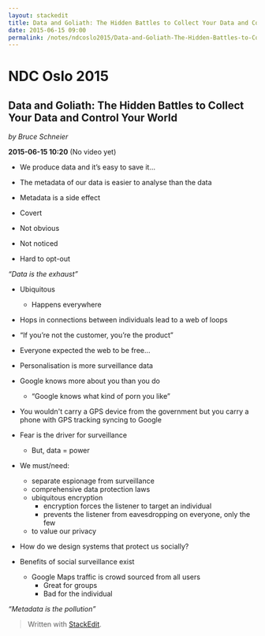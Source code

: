 ```yaml
---
layout: stackedit
title: Data and Goliath: The Hidden Battles to Collect Your Data and Control Your World
date: 2015-06-15 09:00
permalink: /notes/ndcoslo2015/Data-and-Goliath-The-Hidden-Battles-to-Collect-Your-Data-and-Control-Your-World.html
---
```


# NDC Oslo 2015
## Data and Goliath: The Hidden Battles to Collect Your Data and Control Your World
*by Bruce Schneier*

**2015-06-15 10:20** (No video yet)

* We produce data and it’s easy to save it…

* The metadata of our data is easier to analyse than the data

* Metadata is a side effect
 * Covert
 * Not obvious
 * Not noticed
 * Hard to opt-out

*“Data is the exhaust”*

* Ubiquitous
	* Happens everywhere

* Hops in connections between individuals lead to a web of loops

* “If you’re not the customer, you’re the product”

* Everyone expected the web to be free…

* Personalisation is more surveillance data

* Google knows more about you than you do
	* “Google knows what kind of porn you like”

* You wouldn't carry a GPS device from the government but you carry a phone with GPS tracking syncing to Google

* Fear is the driver for surveillance
	* But, data = power

* We must/need:
	* separate espionage from surveillance
	* comprehensive data protection laws
	* ubiquitous encryption
		* encryption forces the listener to target an individual
		* prevents the listener from eavesdropping on everyone, only the few
	* to value our privacy

* How do we design systems that protect us socially?

* Benefits of social surveillance exist
	* Google Maps traffic is crowd sourced from all users
		* Great for groups
		* Bad for the individual

*“Metadata is the pollution”*

> Written with [StackEdit](https://stackedit.io/).